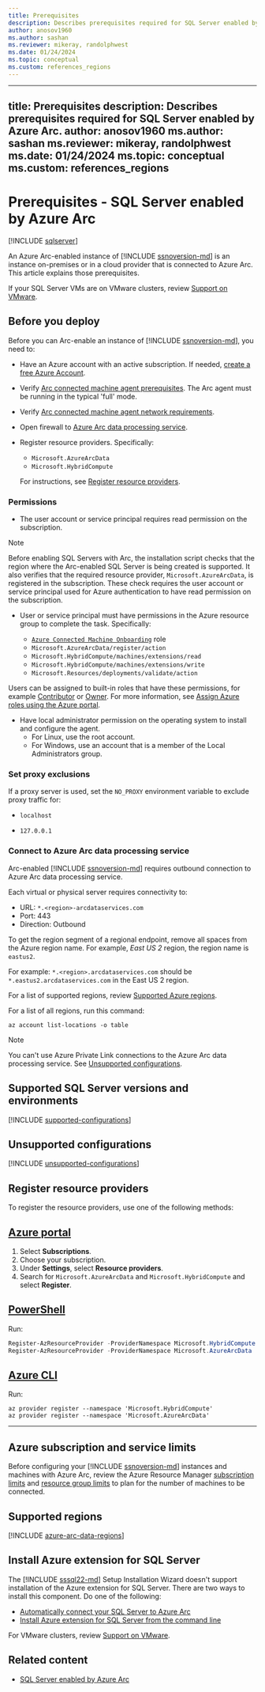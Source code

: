 ```yaml
---
title: Prerequisites
description: Describes prerequisites required for SQL Server enabled by Azure Arc.
author: anosov1960
ms.author: sashan
ms.reviewer: mikeray, randolphwest
ms.date: 01/24/2024
ms.topic: conceptual
ms.custom: references_regions
---
```


---
title: Prerequisites
description: Describes prerequisites required for SQL Server enabled by Azure Arc.
author: anosov1960
ms.author: sashan
ms.reviewer: mikeray, randolphwest
ms.date: 01/24/2024
ms.topic: conceptual
ms.custom: references_regions
---

# Prerequisites - SQL Server enabled by Azure Arc

[!INCLUDE [sqlserver](../../includes/applies-to-version/sqlserver.md)]

An Azure Arc-enabled instance of [!INCLUDE [ssnoversion-md](../../includes/ssnoversion-md.md)] is an instance on-premises or in a cloud provider that is connected to Azure Arc. This article explains those prerequisites.

If your SQL Server VMs are on VMware clusters, review [Support on VMware](#support-on-vmware).

## Before you deploy

Before you can Arc-enable an instance of [!INCLUDE [ssnoversion-md](../../includes/ssnoversion-md.md)], you need to:

- Have an Azure account with an active subscription. If needed, [create a free Azure Account](https://azure.microsoft.com/free/).
- Verify [Arc connected machine agent prerequisites](/azure/azure-arc/servers/prerequisites).  The Arc agent must be running in the typical 'full' mode.
- Verify [Arc connected machine agent network requirements](/azure/azure-arc/servers/network-requirements).
- Open firewall to [Azure Arc data processing service](#connect-to-azure-arc-data-processing-service).
- Register resource providers. Specifically:
  - `Microsoft.AzureArcData`
  - `Microsoft.HybridCompute`

  For instructions, see [Register resource providers](#register-resource-providers).

### Permissions

- The user account or service principal requires read permission on the subscription.
> [!NOTE]
> Before enabling SQL Servers with Arc, the installation script checks that the region where the Arc-enabled SQL Server is being created is supported. It also verifies that the required resource provider, `Microsoft.AzureArcData`, is registered in the subscription. These check requires the user account or service principal used for Azure authentication to have read permission on the subscription.

- User or service principal must have permissions in the Azure resource group to complete the task. Specifically:

  - [`Azure Connected Machine Onboarding`](/azure/role-based-access-control/built-in-roles#azure-connected-machine-onboarding) role
  - `Microsoft.AzureArcData/register/action`
  - `Microsoft.HybridCompute/machines/extensions/read`
  - `Microsoft.HybridCompute/machines/extensions/write`
  - `Microsoft.Resources/deployments/validate/action`

Users can be assigned to built-in roles that have these permissions, for example [Contributor](/azure/role-based-access-control/built-in-roles#contributor) or [Owner](/azure/role-based-access-control/built-in-roles#owner). For more information, see [Assign Azure roles using the Azure portal](/azure/role-based-access-control/role-assignments-portal).

- Have local administrator permission on the operating system to install and configure the agent.
  - For Linux, use the root account.
  - For Windows, use an account that is a member of the Local Administrators group.

### Set proxy exclusions

If a proxy server is used, set the `NO_PROXY` environment variable to exclude proxy traffic for:

- `localhost`

- `127.0.0.1`

### Connect to Azure Arc data processing service

Arc-enabled [!INCLUDE [ssnoversion-md](../../includes/ssnoversion-md.md)] requires outbound connection to Azure Arc data processing service.

Each virtual or physical server requires connectivity to:

- URL: `*.<region>-arcdataservices.com`
- Port: 443
- Direction: Outbound

To get the region segment of a regional endpoint, remove all spaces from the Azure region name. For example, *East US 2* region, the region name is `eastus2`.

For example: `*.<region>.arcdataservices.com` should be `*.eastus2.arcdataservices.com` in the East US 2 region.

For a list of supported regions, review [Supported Azure regions](overview.md#supported-azure-regions).

For a list of all regions, run this command:

```azcli
az account list-locations -o table
```

> [!NOTE]
> You can't use Azure Private Link connections to the Azure Arc data processing service. See [Unsupported configurations](#unsupported-configurations).

## Supported SQL Server versions and environments

[!INCLUDE [supported-configurations](includes/supported-configurations.md)]

## Unsupported configurations

[!INCLUDE [unsupported-configurations](includes/unsupported-configurations.md)]

## Register resource providers

To register the resource providers, use one of the following methods:

## [Azure portal](#tab/azure)

1. Select **Subscriptions**.
1. Choose your subscription.
1. Under **Settings**, select **Resource providers**.
1. Search for `Microsoft.AzureArcData` and `Microsoft.HybridCompute` and select **Register**.

## [PowerShell](#tab/powershell)

Run:

```powershell
Register-AzResourceProvider -ProviderNamespace Microsoft.HybridCompute
Register-AzResourceProvider -ProviderNamespace Microsoft.AzureArcData
```

## [Azure CLI](#tab/az)

Run:

```azurecli
az provider register --namespace 'Microsoft.HybridCompute'
az provider register --namespace 'Microsoft.AzureArcData'
```

---

## Azure subscription and service limits

Before configuring your [!INCLUDE [ssnoversion-md](../../includes/ssnoversion-md.md)] instances and machines with Azure Arc, review the Azure Resource Manager [subscription limits](/azure/azure-resource-manager/management/azure-subscription-service-limits#subscription-limits) and [resource group limits](/azure/azure-resource-manager/management/azure-subscription-service-limits#resource-group-limits) to plan for the number of machines to be connected. 

## Supported regions

[!INCLUDE [azure-arc-data-regions](includes/azure-arc-data-regions.md)]

## Install Azure extension for SQL Server

The [!INCLUDE [sssql22-md](../../includes/sssql22-md.md)] Setup Installation Wizard doesn't support installation of the Azure extension for SQL Server. There are two ways to install this component. Do one of the following:

- [Automatically connect your SQL Server to Azure Arc](automatically-connect.md)
- [Install Azure extension for SQL Server from the command line](../../database-engine/install-windows/install-sql-server-from-the-command-prompt.md#install-and-connect-to-azure)

For VMware clusters, review [Support on VMware](#support-on-vmware).

## Related content

- [SQL Server enabled by Azure Arc](overview.md)
